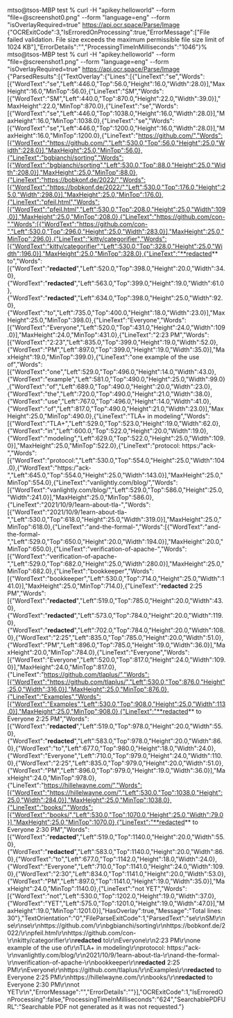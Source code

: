 mtso@tsos-MBP test % curl -H "apikey:helloworld" --form "file=@screenshot0.png"  --form "language=eng" --form "isOverlayRequired=true" https://api.ocr.space/Parse/Image
{"OCRExitCode":3,"IsErroredOnProcessing":true,"ErrorMessage":["File failed validation. File size exceeds the maximum permissible file size limit of 1024 KB"],"ErrorDetails":"","ProcessingTimeInMilliseconds":"1046"}%
mtso@tsos-MBP test % curl -H "apikey:helloworld" --form "file=@screenshot1.png"  --form "language=eng" --form "isOverlayRequired=true" https://api.ocr.space/Parse/Image
{"ParsedResults":[{"TextOverlay":{"Lines":[{"LineText":"se","Words":[{"WordText":"se","Left":446.0,"Top":56.0,"Height":16.0,"Width":28.0}],"MaxHeight":16.0,"MinTop":56.0},{"LineText":"SM","Words":[{"WordText":"SM","Left":440.0,"Top":870.0,"Height":22.0,"Width":39.0}],"MaxHeight":22.0,"MinTop":870.0},{"LineText":"se","Words":[{"WordText":"se","Left":446.0,"Top":1038.0,"Height":16.0,"Width":28.0}],"MaxHeight":16.0,"MinTop":1038.0},{"LineText":"se","Words":[{"WordText":"se","Left":446.0,"Top":1200.0,"Height":16.0,"Width":28.0}],"MaxHeight":16.0,"MinTop":1200.0},{"LineText":"https://github.com/","Words":[{"WordText":"https://github.com/","Left":530.0,"Top":56.0,"Height":25.0,"Width":228.0}],"MaxHeight":25.0,"MinTop":56.0},{"LineText":"bgbianchi/sorting","Words":[{"WordText":"bgbianchi/sorting","Left":530.0,"Top":88.0,"Height":25.0,"Width":208.0}],"MaxHeight":25.0,"MinTop":88.0},{"LineText":"https://bobkonf.de/2022/","Words":[{"WordText":"https://bobkonf.de/2022/","Left":530.0,"Top":176.0,"Height":25.0,"Width":298.0}],"MaxHeight":25.0,"MinTop":176.0},{"LineText":"pfeil.html","Words":[{"WordText":"pfeil.html","Left":530.0,"Top":208.0,"Height":25.0,"Width":109.0}],"MaxHeight":25.0,"MinTop":208.0},{"LineText":"https://github.com/con-","Words":[{"WordText":"https://github.com/con-","Left":530.0,"Top":296.0,"Height":25.0,"Width":283.0}],"MaxHeight":25.0,"MinTop":296.0},{"LineText":"kitty/categorifier","Words":[{"WordText":"kitty/categorifier","Left":530.0,"Top":328.0,"Height":25.0,"Width":196.0}],"MaxHeight":25.0,"MinTop":328.0},{"LineText":"**redacted** to","Words":[{"WordText":"**redacted**","Left":520.0,"Top":398.0,"Height":20.0,"Width":34.0},{"WordText":"**redacted**","Left":563.0,"Top":399.0,"Height":19.0,"Width":61.0},{"WordText":"**redacted**","Left":634.0,"Top":398.0,"Height":25.0,"Width":92.0},{"WordText":"to","Left":735.0,"Top":400.0,"Height":18.0,"Width":23.0}],"MaxHeight":25.0,"MinTop":398.0},{"LineText":"Everyone","Words":[{"WordText":"Everyone","Left":520.0,"Top":431.0,"Height":24.0,"Width":109.0}],"MaxHeight":24.0,"MinTop":431.0},{"LineText":"2:23 PM","Words":[{"WordText":"2:23","Left":835.0,"Top":399.0,"Height":19.0,"Width":52.0},{"WordText":"PM","Left":897.0,"Top":399.0,"Height":19.0,"Width":35.0}],"MaxHeight":19.0,"MinTop":399.0},{"LineText":"one example of the use of","Words":[{"WordText":"one","Left":529.0,"Top":496.0,"Height":14.0,"Width":43.0},{"WordText":"example","Left":581.0,"Top":490.0,"Height":25.0,"Width":99.0},{"WordText":"of","Left":689.0,"Top":490.0,"Height":20.0,"Width":23.0},{"WordText":"the","Left":720.0,"Top":490.0,"Height":21.0,"Width":38.0},{"WordText":"use","Left":767.0,"Top":496.0,"Height":14.0,"Width":41.0},{"WordText":"of","Left":817.0,"Top":490.0,"Height":21.0,"Width":23.0}],"MaxHeight":25.0,"MinTop":490.0},{"LineText":"TLA+ in modeling","Words":[{"WordText":"TLA+","Left":529.0,"Top":523.0,"Height":19.0,"Width":62.0},{"WordText":"in","Left":600.0,"Top":522.0,"Height":20.0,"Width":19.0},{"WordText":"modeling","Left":629.0,"Top":522.0,"Height":25.0,"Width":109.0}],"MaxHeight":25.0,"MinTop":522.0},{"LineText":"protocol: https:/\"ack-","Words":[{"WordText":"protocol:","Left":530.0,"Top":554.0,"Height":25.0,"Width":104.0},{"WordText":"https:/\"ack-","Left":645.0,"Top":554.0,"Height":25.0,"Width":143.0}],"MaxHeight":25.0,"MinTop":554.0},{"LineText":"vanlightly.com/blog/","Words":[{"WordText":"vanlightly.com/blog/","Left":529.0,"Top":586.0,"Height":25.0,"Width":241.0}],"MaxHeight":25.0,"MinTop":586.0},{"LineText":"2021/10/9/1earn-about-tla-","Words":[{"WordText":"2021/10/9/1earn-about-tla-","Left":530.0,"Top":618.0,"Height":25.0,"Width":319.0}],"MaxHeight":25.0,"MinTop":618.0},{"LineText":"and-the-formal-","Words":[{"WordText":"and-the-formal-","Left":529.0,"Top":650.0,"Height":20.0,"Width":194.0}],"MaxHeight":20.0,"MinTop":650.0},{"LineText":"verification-of-apache-","Words":[{"WordText":"verification-of-apache-","Left":529.0,"Top":682.0,"Height":25.0,"Width":280.0}],"MaxHeight":25.0,"MinTop":682.0},{"LineText":"bookkeeper","Words":[{"WordText":"bookkeeper","Left":530.0,"Top":714.0,"Height":25.0,"Width":141.0}],"MaxHeight":25.0,"MinTop":714.0},{"LineText":"**redacted** 2:25 PM","Words":[{"WordText":"**redacted**","Left":519.0,"Top":785.0,"Height":20.0,"Width":43.0},{"WordText":"**redacted**","Left":573.0,"Top":784.0,"Height":20.0,"Width":119.0},{"WordText":"**redacted**","Left":702.0,"Top":784.0,"Height":20.0,"Width":108.0},{"WordText":"2:25","Left":835.0,"Top":785.0,"Height":20.0,"Width":51.0},{"WordText":"PM","Left":896.0,"Top":785.0,"Height":19.0,"Width":36.0}],"MaxHeight":20.0,"MinTop":784.0},{"LineText":"Everyone","Words":[{"WordText":"Everyone","Left":520.0,"Top":817.0,"Height":24.0,"Width":109.0}],"MaxHeight":24.0,"MinTop":817.0},{"LineText":"https://github.com/tlaplus/","Words":[{"WordText":"https://github.com/tlaplus/","Left":530.0,"Top":876.0,"Height":25.0,"Width":316.0}],"MaxHeight":25.0,"MinTop":876.0},{"LineText":"Examples","Words":[{"WordText":"Examples","Left":530.0,"Top":908.0,"Height":25.0,"Width":113.0}],"MaxHeight":25.0,"MinTop":908.0},{"LineText":"**redacted** to Everyone 2:25 PM","Words":[{"WordText":"**redacted**","Left":519.0,"Top":978.0,"Height":20.0,"Width":55.0},{"WordText":"**redacted**","Left":583.0,"Top":978.0,"Height":20.0,"Width":86.0},{"WordText":"to","Left":677.0,"Top":980.0,"Height":18.0,"Width":24.0},{"WordText":"Everyone","Left":710.0,"Top":979.0,"Height":24.0,"Width":110.0},{"WordText":"2:25","Left":835.0,"Top":979.0,"Height":20.0,"Width":51.0},{"WordText":"PM","Left":896.0,"Top":979.0,"Height":19.0,"Width":36.0}],"MaxHeight":24.0,"MinTop":978.0},{"LineText":"https://hillelwayne.com/","Words":[{"WordText":"https://hillelwayne.com/","Left":530.0,"Top":1038.0,"Height":25.0,"Width":284.0}],"MaxHeight":25.0,"MinTop":1038.0},{"LineText":"books/","Words":[{"WordText":"books/","Left":530.0,"Top":1070.0,"Height":25.0,"Width":79.0}],"MaxHeight":25.0,"MinTop":1070.0},{"LineText":"**redacted** to Everyone 2:30 PM","Words":[{"WordText":"**redacted**","Left":519.0,"Top":1140.0,"Height":20.0,"Width":55.0},{"WordText":"**redacted**","Left":583.0,"Top":1140.0,"Height":20.0,"Width":86.0},{"WordText":"to","Left":677.0,"Top":1142.0,"Height":18.0,"Width":24.0},{"WordText":"Everyone","Left":710.0,"Top":1141.0,"Height":24.0,"Width":109.0},{"WordText":"2:30","Left":834.0,"Top":1141.0,"Height":20.0,"Width":53.0},{"WordText":"PM","Left":897.0,"Top":1141.0,"Height":19.0,"Width":35.0}],"MaxHeight":24.0,"MinTop":1140.0},{"LineText":"not YET","Words":[{"WordText":"not","Left":530.0,"Top":1202.0,"Height":19.0,"Width":37.0},{"WordText":"YET","Left":575.0,"Top":1201.0,"Height":19.0,"Width":47.0}],"MaxHeight":19.0,"MinTop":1201.0}],"HasOverlay":true,"Message":"Total lines: 30"},"TextOrientation":"0","FileParseExitCode":1,"ParsedText":"se\r\nSM\r\nse\r\nse\r\nhttps://github.com/\r\nbgbianchi/sorting\r\nhttps://bobkonf.de/2022/\r\npfeil.html\r\nhttps://github.com/con-\r\nkitty/categorifier\r\n**redacted** to\r\nEveryone\r\n2:23 PM\r\none example of the use of\r\nTLA+ in modeling\r\nprotocol: https:/\"ack-\r\nvanlightly.com/blog/\r\n2021/10/9/1earn-about-tla-\r\nand-the-formal-\r\nverification-of-apache-\r\nbookkeeper\r\n**redacted** 2:25 PM\r\nEveryone\r\nhttps://github.com/tlaplus/\r\nExamples\r\n**redacted** to Everyone 2:25 PM\r\nhttps://hillelwayne.com/\r\nbooks/\r\n**redacted** to Everyone 2:30 PM\r\nnot YET\r\n","ErrorMessage":"","ErrorDetails":""}],"OCRExitCode":1,"IsErroredOnProcessing":false,"ProcessingTimeInMilliseconds":"624","SearchablePDFURL":"Searchable PDF not generated as it was not requested."}


